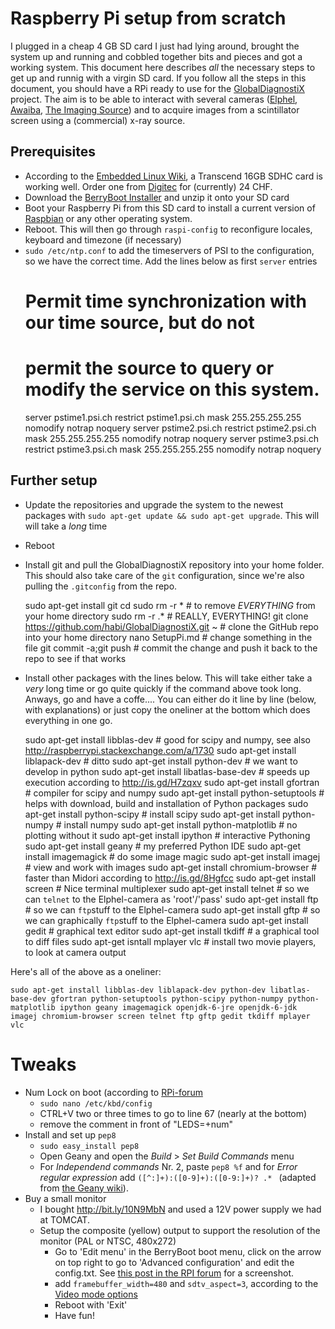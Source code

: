 # Raspberry Pi setup from scratch
I plugged in a cheap 4 GB SD card I just had lying around, brought the system up and running and cobbled together bits and pieces and got a working system.
This document here describes *all* the necessary steps to get up and runnig with a virgin SD card.
If you follow all the steps in this document, you should have a RPi ready to use for the [GlobalDiagnostiX](http://globaldiagnostix.org) project.
The aim is to be able to interact with several cameras ([Elphel](http://elphel.com), [Awaiba](http://www.awaiba.com/), [The Imaging Source](http://www.theimagingsource.com/)) and to acquire images from a scintillator screen using a (commercial) x-ray source.

## Prerequisites
- According to the [Embedded Linux Wiki](http://elinux.org/RPi_SD_cards), a Transcend 16GB SDHC card is working well. Order one from [Digitec](https://www.digitec.ch/ProdukteDetails2.aspx?Reiter=Details&Artikel=194092) for (currently) 24 CHF.
- Download the [BerryBoot Installer](http://www.berryterminal.com/doku.php/berryboot) and unzip it onto your SD card
- Boot your Raspberry Pi from this SD card to install a current version of [Raspbian](http://www.raspbian.org/) or any other operating system.
- Reboot. This will then go through `raspi-config` to reconfigure locales, keyboard and timezone (if necessary)
- `sudo /etc/ntp.conf` to add the timeservers of PSI to the configuration, so we have the correct time. Add the lines below as first `server` entries
	# Permit time synchronization with our time source, but do not
	# permit the source to query or modify the service on this system.
	server pstime1.psi.ch
	restrict pstime1.psi.ch mask 255.255.255.255 nomodify notrap noquery
	server pstime2.psi.ch
	restrict pstime2.psi.ch mask 255.255.255.255 nomodify notrap noquery
	server pstime3.psi.ch
	restrict pstime3.psi.ch mask 255.255.255.255 nomodify notrap noquery

## Further setup
- Update the repositories and upgrade the system to the newest packages with `sudo apt-get update && sudo apt-get upgrade`. 
This will will take a *long* time
- Reboot
- Install git and pull the GlobalDiagnostiX repository into your home folder.
This should also take care of the `git` configuration, since we're also pulling the `.gitconfig` from the repo.

	sudo apt-get install git
	cd
	sudo rm -r * # to remove *EVERYTHING* from your home directory
	sudo rm -r .* # REALLY, EVERYTHING!
	git clone https://github.com/habi/GlobalDiagnostiX.git ~ # clone the GitHub repo into your home directory
	nano SetupPi.md # change something in the file
	git commit -a;git push # commit the change and push it back to the repo to see if that works

- Install other packages with the lines below. This will take either take a *very* long time or go quite quickly if the command above took long. Anways, go and have a coffe....
You can either do it line by line (below, with explanations) or just copy the oneliner at the bottom which does everything in one go.

	sudo apt-get install libblas-dev		# good for scipy and numpy, see also http://raspberrypi.stackexchange.com/a/1730
	sudo apt-get install liblapack-dev		# ditto
	sudo apt-get install python-dev			# we want to develop in python
	sudo apt-get install libatlas-base-dev	# speeds up execution according to http://is.gd/H7zqxv
	sudo apt-get install gfortran			# compiler for scipy and numpy
	sudo apt-get install python-setuptools	# helps with download, build and installation of Python packages
	sudo apt-get install python-scipy		# install scipy
	sudo apt-get install python-numpy		# install numpy
	sudo apt-get install python-matplotlib	# no plotting without it
	sudo apt-get install ipython			# interactive Pythoning
	sudo apt-get install geany				# my preferred Python IDE
	sudo apt-get install imagemagick		# do some image magic
	sudo apt-get install imagej				# view and work with images
	sudo apt-get install chromium-browser	# faster than Midori according to http://is.gd/8Hgfcc
	sudo apt-get install screen				# Nice terminal multiplexer
	sudo apt-get install telnet 			# so we can `telnet` to the Elphel-camera as 'root'/'pass'
	sudo apt-get install ftp				# so we can `ftp`stuff to the Elphel-camera
	sudo apt-get install gftp				# so we can graphically `ftp`stuff to the Elphel-camera
	sudo apt-get install gedit				# graphical text editor
	sudo apt-get install tkdiff				# a graphical tool to diff files
	sudo apt-get isntall mplayer vlc		# install two movie players, to look at camera output

Here's all of the above as a oneliner:

	sudo apt-get install libblas-dev liblapack-dev python-dev libatlas-base-dev gfortran python-setuptools python-scipy python-numpy python-matplotlib ipython geany imagemagick openjdk-6-jre openjdk-6-jdk imagej chromium-browser screen telnet ftp gftp gedit tkdiff mplayer vlc

# Tweaks
- Num Lock on boot (according to [RPi-forum](http://is.gd/Fa0DxF)
	- `sudo nano /etc/kbd/config`
	- CTRL+V two or three times to go to line 67 (nearly at the bottom)
	- remove the comment in front of "LEDS=+num"
- Install and set up `pep8`
	- `sudo easy_install pep8`
	- Open Geany and open the *Build* > *Set Build Commands* menu
	- For *Independend commands* Nr. 2, paste `pep8 %f` and for *Error regular expression* add `([^:]+):([0-9]+):([0-9:]+)? .*
` (adapted from [the Geany wiki](http://wiki.geany.org/howtos/check_python_code)).
- Buy a small monitor
	- I bought http://bit.ly/10N9MbN and used a 12V power supply we had at TOMCAT.
	- Setup the composite (yellow) output to support the resolution of the monitor (PAL or NTSC, 480x272)
		- Go to 'Edit menu' in the BerryBoot boot menu, click on the arrow on top right to go to 'Advanced configuration' and edit the config.txt. See [this post in the RPI forum](http://raspberrypi.org/phpBB3//viewtopic.php?f=26&t=16403) for a screenshot.
		- add `framebuffer_width=480` and `sdtv_aspect=3`, according to the [Video mode options](http://elinux.org/RPiconfig#Video_mode_options)
		- Reboot with 'Exit'
		- Have fun!
